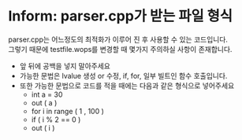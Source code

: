 # Inform: parser.cpp가 받는 파일 형식
parser.cpp는 어느정도의 최적화가 이루어 진 후 사용할 수 있는 코드입니다.  
그렇기 때문에 testfile.wops를 변경할 때 몇가지 주의하실 사항이 존재합니다.

- 앞 뒤에 공백을 넣지 말아주세요
- 가능한 문법은 lvalue 생성 or 수정, if, for, 일부 빌트인 함수 호출입니다.
- 또한 가능한 문법으로 코드를 적을 때에는 다음과 같은 형식으로 넣어주세요
    - int a = 30
    - out ( a )
    - for i in range ( 1 , 100 )
    - if ( i % 2 == 0 )
    - out ( i )
